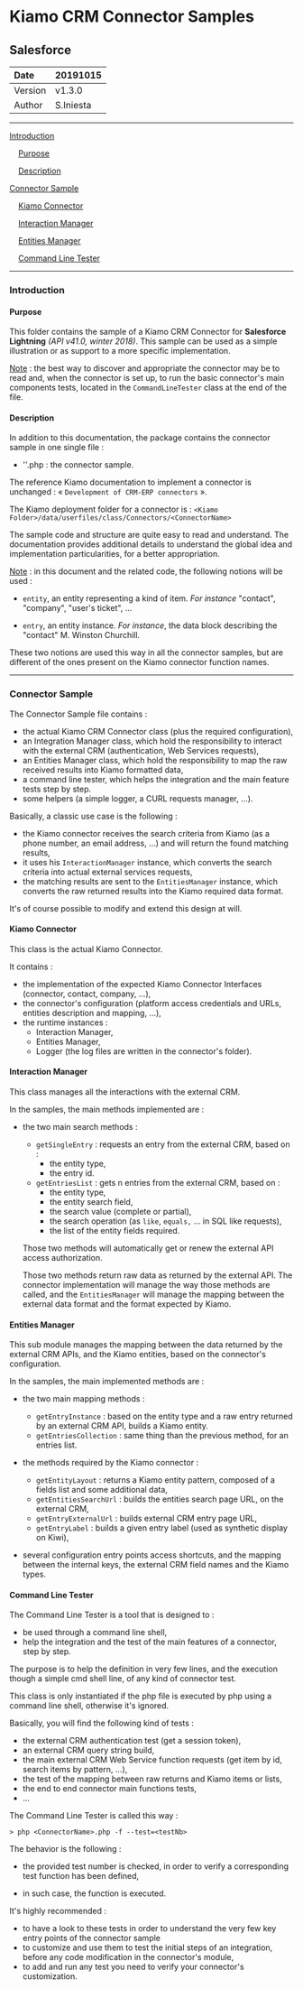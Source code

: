 # Kiamo CRM Connector Samples

## Salesforce



| Date    | 20191015  |
| :------ | --------- |
| Version | v1.3.0    |
| Author  | S.Iniesta |



------


[Introduction](#introduction)

&nbsp;&nbsp;&nbsp;&nbsp;[Purpose](#purpose)

&nbsp;&nbsp;&nbsp;&nbsp;[Description](#description)

[Connector Sample](#connectorSample)

&nbsp;&nbsp;&nbsp;&nbsp;[Kiamo Connector](#kiamoConnector)

&nbsp;&nbsp;&nbsp;&nbsp;[Interaction Manager](#interactionManager)

&nbsp;&nbsp;&nbsp;&nbsp;[Entities Manager](#entitiesManager)

&nbsp;&nbsp;&nbsp;&nbsp;[Command Line Tester](#commandLineTester)


------



<a name="introduction"></a>
### Introduction

<a name="purpose"></a>
####  Purpose

This folder contains the sample of a Kiamo CRM Connector for **Salesforce Lightning** *(API v41.0, winter 2018)*.
This sample can be used as a simple illustration or as support to a more specific implementation.

<u>Note</u> : the best way to discover and appropriate the connector may be to read and, when the connector is set up, to run the basic connector's main components tests, located in the `CommandLineTester` class at the end of the file.



<a name="description"></a>
####  Description

In addition to this documentation, the package contains the connector sample in one single file :

* '<ConnectorName>'.php : the connector sample.

The reference Kiamo documentation to implement a connector is unchanged : « `Development of CRM-ERP connectors` ».

The Kiamo deployment folder for a connector is :
`<Kiamo Folder>/data/userfiles/class/Connectors/<ConnectorName>`

The sample code and structure are quite easy to read and understand. The documentation provides additional details to understand the global idea and implementation particularities, for a better appropriation.

<u>Note</u> : in this document and the related code, the following notions will be used :

* `entity`, an entity representing a kind of item. *For instance* "contact", "company", "user's ticket", ...

* `entry`, an entity instance. *For instance*, the data block describing the "contact" M. Winston Churchill.

These two notions are used this way in all the connector samples, but are different of the ones present on the Kiamo connector function names.

------

<a name="connectorSample"></a>
### Connector Sample

The Connector Sample file contains :

* the actual Kiamo CRM Connector class (plus the required configuration),
* an Integration Manager class, which hold the responsibility to interact with the external CRM (authentication, Web Services requests),
* an Entities Manager class, which hold the responsibility to map the raw received results into Kiamo formatted data,
* a command line tester, which helps the integration and the main feature tests step by step.
* some helpers (a simple logger, a CURL requests manager, ...).

Basically, a classic use case is the following :

* the Kiamo connector receives the search criteria from Kiamo (as a phone number, an email address, ...) and will return the found matching results,
* it uses his `InteractionManager` instance, which converts the search criteria into actual external services requests,
* the matching results are sent to the `EntitiesManager` instance, which converts the raw returned results into the Kiamo required data format.

It's of course possible to modify and extend this design at will.


<a name="kiamoConnector"></a>
####  Kiamo Connector

This class is the actual Kiamo Connector.

It contains :

* the implementation of the expected Kiamo Connector Interfaces (connector, contact, company, ...),
* the connector's configuration (platform access credentials and URLs, entities description and mapping, ...),
* the runtime instances :
  * Interaction Manager,
  * Entities Manager,
  * Logger (the log files are written in the connector's folder).


<a name="interactionManager"></a>
####  Interaction Manager

This class manages all the interactions with the external CRM.

In the samples, the main methods implemented are :

* the two main search methods :

  * `getSingleEntry` : requests an entry from the external CRM, based on :
    * the entity type,
    * the entry id.
  * `getEntriesList` : gets n entries from the external CRM, based on :
    * the entity type,
    * the entity search field,
    * the search value (complete or partial),
    * the search operation (as `like`, `equals,` ... in SQL like requests),
    * the list of the entity fields required.

  Those two methods will automatically get or renew the external API access authorization.

  Those two methods return raw data as returned by the external API. The connector implementation will manage the way those methods are called, and the `EntitiesManager` will manage the mapping between the external data format and the format expected by Kiamo.


<a name="entitiesManager"></a>
####  Entities Manager

This sub module manages the mapping between the data returned by the external CRM APIs, and the Kiamo entities, based on the connector's configuration.

In the samples, the main implemented methods are :

* the two main mapping methods :

  * `getEntryInstance` : based on the entity type and a raw entry returned by an external CRM API, builds a Kiamo entity.
  * `getEntriesCollection` : same thing than the previous method, for an entries list.

* the methods required by the Kiamo connector :

  * `getEntityLayout` : returns a Kiamo entity pattern, composed of a fields list and some additional data,
  * `getEntitiesSearchUrl` : builds the entities search page URL, on the external CRM,
  * `getEntryExternalUrl` : builds external CRM entry page URL,
  * `getEntryLabel` : builds a given entry label (used as synthetic display on Kiwi),

* several configuration entry points access shortcuts, and the mapping between the internal keys, the external CRM field names and the Kiamo types.

<a name="commandLineTester"></a>
####  Command Line Tester

The Command Line Tester is a tool that is designed to :

* be used through a command line shell,
* help the integration and the test of the main features of a connector, step by step.

The purpose is to help the definition in very few lines, and the execution though a simple cmd shell line, of any kind of connector test.

This class is only instantiated if the php file is executed by php using a command line shell, otherwise it's ignored.

Basically, you will find the following kind of tests :

* the external CRM authentication test (get a session token),
* an external CRM query string build,
* the main external CRM Web Service function requests (get item by id, search items by pattern, ...),
* the test of the mapping between raw returns and Kiamo items or lists,
* the end to end connector main functions tests,
* ...

The Command Line Tester is called this way :

```SHELL
> php <ConnectorName>.php -f --test=<testNb>
```

 The behavior is the following :

* the provided test number is checked, in order to verify a corresponding test function has been defined,

* in such case, the function is executed.

It's highly recommended :

* to have a look to these tests in order to understand the very few key entry points of the connector sample
* to customize and use them to test the initial steps of an integration, before any code modification in the connector's module,
* to add and run any test you need to verify your connector's customization.

